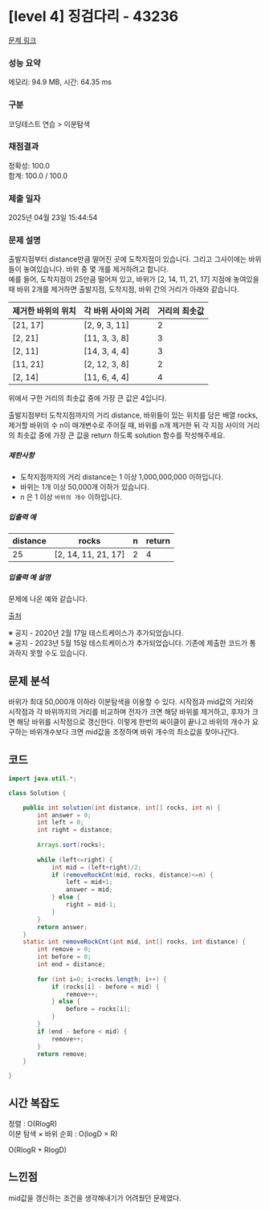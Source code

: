 # [level 4] 징검다리 - 43236 

[문제 링크](https://school.programmers.co.kr/learn/courses/30/lessons/43236) 

### 성능 요약

메모리: 94.9 MB, 시간: 64.35 ms

### 구분

코딩테스트 연습 > 이분탐색

### 채점결과

정확성: 100.0<br/>합계: 100.0 / 100.0

### 제출 일자

2025년 04월 23일 15:44:54

### 문제 설명

<p>출발지점부터 distance만큼 떨어진 곳에 도착지점이 있습니다. 그리고 그사이에는 바위들이 놓여있습니다. 바위 중 몇 개를 제거하려고 합니다.<br>
예를 들어, 도착지점이 25만큼 떨어져 있고, 바위가 [2, 14, 11, 21, 17] 지점에 놓여있을 때 바위 2개를 제거하면 출발지점, 도착지점, 바위 간의 거리가 아래와 같습니다.</p>
<table class="table">
        <thead><tr>
<th>제거한 바위의 위치</th>
<th>각 바위 사이의 거리</th>
<th>거리의 최솟값</th>
</tr>
</thead>
        <tbody><tr>
<td>[21, 17]</td>
<td>[2, 9, 3, 11]</td>
<td>2</td>
</tr>
<tr>
<td>[2, 21]</td>
<td>[11, 3, 3, 8]</td>
<td>3</td>
</tr>
<tr>
<td>[2, 11]</td>
<td>[14, 3, 4, 4]</td>
<td>3</td>
</tr>
<tr>
<td>[11, 21]</td>
<td>[2, 12, 3, 8]</td>
<td>2</td>
</tr>
<tr>
<td>[2, 14]</td>
<td>[11, 6, 4, 4]</td>
<td>4</td>
</tr>
</tbody>
      </table>
<p>위에서 구한 거리의 최솟값 중에 가장 큰 값은 4입니다.</p>

<p>출발지점부터 도착지점까지의 거리 distance, 바위들이 있는 위치를 담은 배열 rocks, 제거할 바위의 수 n이 매개변수로 주어질 때, 바위를 n개 제거한 뒤 각 지점 사이의 거리의 최솟값 중에 가장 큰 값을 return 하도록 solution 함수를 작성해주세요.</p>

<h5>제한사항</h5>

<ul>
<li>도착지점까지의 거리 distance는 1 이상 1,000,000,000 이하입니다.</li>
<li>바위는 1개 이상 50,000개 이하가 있습니다.</li>
<li>n 은 1 이상 <code>바위의 개수</code> 이하입니다.</li>
</ul>

<h5>입출력 예</h5>
<table class="table">
        <thead><tr>
<th>distance</th>
<th>rocks</th>
<th>n</th>
<th>return</th>
</tr>
</thead>
        <tbody><tr>
<td>25</td>
<td>[2, 14, 11, 21, 17]</td>
<td>2</td>
<td>4</td>
</tr>
</tbody>
      </table>
<h5>입출력 예 설명</h5>

<p>문제에 나온 예와 같습니다.</p>

<p><a href="http://contest.usaco.org/DEC06.htm" target="_blank" rel="noopener">출처</a></p>

<p>※ 공지 - 2020년 2월 17일 테스트케이스가 추가되었습니다.<br>
※ 공지 - 2023년 5월 15일 테스트케이스가 추가되었습니다. 기존에 제출한 코드가 통과하지 못할 수도 있습니다.</p>

## 문제 분석
바위가 최대 50,000개 이하라 이분탐색을 이용할 수 있다. 시작점과 mid값의 거리와 시작점과 각 바위까지의 거리를 비교하며 전자가 크면 해당 바위를 제거하고, 후자가 크면 해당 바위를 시작점으로 갱신한다. 이렇게 한번의 싸이클이 끝나고 바위의 개수가 요구하는 바위개수보다 크면 mid값을 조정하며 바위 개수의 최소값을 찾아나간다.

## 코드
```java
import java.util.*;

class Solution {

    public int solution(int distance, int[] rocks, int n) {
        int answer = 0;
        int left = 0;
        int right = distance;
        
        Arrays.sort(rocks);
        
        while (left<=right) {
            int mid = (left+right)/2;
            if (removeRockCnt(mid, rocks, distance)<=n) {
                left = mid+1;
                answer = mid;
            } else {
                right = mid-1;
            }
        }
        return answer;
    }
    static int removeRockCnt(int mid, int[] rocks, int distance) {
        int remove = 0;
        int before = 0;
        int end = distance;
        
        for (int i=0; i<rocks.length; i++) {
            if (rocks[i] - before < mid) {
                remove++;
            } else {
                before = rocks[i];
            }
        }
        if (end - before < mid) {
            remove++;
        }
        return remove;
    }

}
```

## 시간 복잡도
정렬 : O(RlogR)<br>
이분 탐색 × 바위 순회 : O(logD × R)

O(RlogR + RlogD)

## 느낀점
mid값을 갱신하는 조건을 생각해내기가 어려웠던 문제였다.
